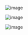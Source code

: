 ![image](https://user-images.githubusercontent.com/90271486/198342921-90385a7c-dbdc-4fc2-8175-6b898b88b691.png)

![image](https://user-images.githubusercontent.com/90271486/198342870-e86e05b9-2273-409a-8dae-088281980470.png)

![image](https://user-images.githubusercontent.com/90271486/198342991-58785150-dfbb-40a8-980a-432a460a5394.png)
